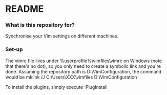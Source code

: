 # README #

### What is this repository for? ###

Synchronise your Vim settings on different machines.

### Set-up ###

The vimrc file lives under %userprofile%\vimfiles\vimrc on Windows (note that there's no dot), so you only need to create a symbolic link and you're done.
Assuming the repository path is D:\VimConfiguration\, the command would be
mklink /J C:\Users\XXX\vimfiles D:\VimConfiguration

To install the plugins, simply execute :PlugInstall

